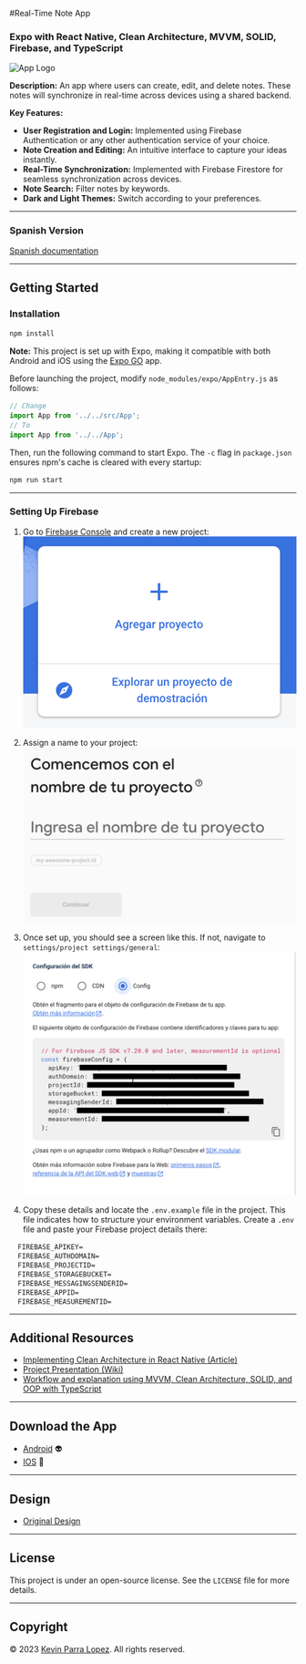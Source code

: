 #Real-Time Note App
### Expo with React Native, Clean Architecture, MVVM, SOLID, Firebase, and TypeScript

![App Logo](/path/to/logo.png)

**Description:** An app where users can create, edit, and delete notes. These notes will synchronize in real-time across devices using a shared backend.

**Key Features:**

- **User Registration and Login:** Implemented using Firebase Authentication or any other authentication service of your choice.
- **Note Creation and Editing:** An intuitive interface to capture your ideas instantly.
- **Real-Time Synchronization:** Implemented with Firebase Firestore for seamless synchronization across devices.
- **Note Search:** Filter notes by keywords.
- **Dark and Light Themes:** Switch according to your preferences.


---

### Spanish Version
[Spanish documentation](/REAME.spa.md)

---

## Getting Started

### Installation
```bash
npm install
```

**Note:** This project is set up with Expo, making it compatible with both Android and iOS using the [Expo GO](https://expo.dev/client) app.

Before launching the project, modify `node_modules/expo/AppEntry.js` as follows:
```javascript
// Change
import App from '../../src/App';
// To
import App from '../../App';
```

Then, run the following command to start Expo. The `-c` flag in `package.json` ensures npm's cache is cleared with every startup:
```bash
npm run start
```

---

### Setting Up Firebase

1. Go to [Firebase Console](https://console.firebase.google.com/?hl=en) and create a new project: 
   ![New Firebase project](/screenshots/1.firebase.png)

2. Assign a name to your project: 
   ![Project name](/screenshots/2.firebase.png)

3. Once set up, you should see a screen like this. If not, navigate to `settings/project settings/general`: 
   ![Project settings](/screenshots/3.firebase.png)

4. Copy these details and locate the `.env.example` file in the project. This file indicates how to structure your environment variables. Create a `.env` file and paste your Firebase project details there:
  ```env
    FIREBASE_APIKEY=
    FIREBASE_AUTHDOMAIN=
    FIREBASE_PROJECTID=
    FIREBASE_STORAGEBUCKET=
    FIREBASE_MESSAGINGSENDERID=
    FIREBASE_APPID=
    FIREBASE_MEASUREMENTID=
  ```

---

## Additional Resources

- [Implementing Clean Architecture in React Native (Article)]()
- [Project Presentation (Wiki)]()
- [Workflow and explanation using MVVM, Clean Architecture, SOLID, and OOP with TypeScript]()

---

## Download the App

- [Android]() 👽
- [IOS]() 🍎

---

## Design

- [Original Design]()

---

## License

This project is under an open-source license. See the `LICENSE` file for more details.

---

## Copyright

© 2023 [Kevin Parra Lopez](https://kevinparralopez.com). All rights reserved.
